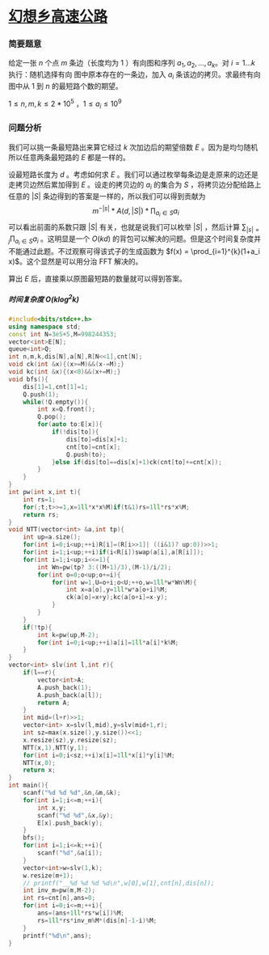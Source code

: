 # [幻想乡高速公路](https://codeforces.com/gym/105143/problem/J)
### 简要题意
给定一张 $n$ 个点 $m$ 条边（长度均为 $1$ ）有向图和序列 $a_1,a_2,...,a_k$。对 $i=1...k$ 执行：随机选择有向 图中原本存在的一条边，加入 $a_i$ 条该边的拷贝。求最终有向图中从 $1$ 到 $n$ 的最短路个数的期望。

$1 \le n,m,k \le 2*10^5$ ，$1 \le a_i \le 10^9$

### 问题分析
我们可以挑一条最短路出来算它经过 $k$ 次加边后的期望倍数 $E$ 。因为是均匀随机所以任意两条最短路的 $E$ 都是一样的。

设最短路长度为 $d$ 。考虑如何求 $E$ 。我们可以通过枚举每条边是走原来的边还是走拷贝边然后累加得到 $E$ 。设走的拷贝边的 $a_i$ 的集合为 $S$ ，将拷贝边分配给路上任意的 |$S$| 条边得到的答案是一样的，所以我们可以得到贡献为
$$
m^{-|s|}*A(d,|S|)*\prod_{a_i \in S} a_i
$$
可以看出前面的系数只跟 |$S$| 有关，也就是说我们可以枚举 |$S$| ，然后计算 $\sum_{|s| = j}\prod_{a_i \in S} a_i$ 。这明显是一个 $O(kd)$ 的背包可以解决的问题。但是这个时间复杂度并不能通过此题。不过观察可得该式子的生成函数为 $f(x) = \prod_{i=1}^{k}(1+a_i x)$。这个显然是可以用分治 FFT 解决的。

算出 $E$ 后，直接乘以原图最短路的数量就可以得到答案。
##### 时间复杂度 $O(k\log^2 k)$

```cpp
#include<bits/stdc++.h>
using namespace std;
const int N=3e5+5,M=998244353;
vector<int>E[N];
queue<int>Q;
int n,m,k,dis[N],a[N],R[N<<1],cnt[N];
void ck(int &x){(x>=M)&&(x-=M);}
void kc(int &x){(x<0)&&(x+=M);}
void bfs(){
	dis[1]=1,cnt[1]=1;
	Q.push(1);
	while(!Q.empty()){
		int x=Q.front();
		Q.pop();
		for(auto to:E[x]){
			if(!dis[to]){
				dis[to]=dis[x]+1;
				cnt[to]=cnt[x];
				Q.push(to);
			}else if(dis[to]==dis[x]+1)ck(cnt[to]+=cnt[x]);
		}
	}
}
int pw(int x,int t){
	int rs=1;
	for(;t;t>>=1,x=1ll*x*x%M)if(t&1)rs=1ll*rs*x%M;
	return rs;
}
void NTT(vector<int> &a,int tp){
	int up=a.size();
	for(int i=0;i<up;++i)R[i]=(R[i>>1]| ((i&1)? up:0))>>1;
	for(int i=1;i<up;++i)if(i<R[i])swap(a[i],a[R[i]]);
	for(int i=1;i<up;i<<=1){
		int Wn=pw(tp? 3:((M+1)/3),(M-1)/i/2);
		for(int o=0;o<up;o+=i){
			for(int w=1,U=o+i;o<U;++o,w=1ll*w*Wn%M){
				int x=a[o],y=1ll*w*a[o+i]%M;
				ck(a[o]=x+y);kc(a[o+i]=x-y);
			}
		}
	}
	if(!tp){
		int k=pw(up,M-2);
		for(int i=0;i<up;++i)a[i]=1ll*a[i]*k%M;
	}
}
vector<int> slv(int l,int r){
	if(l==r){
		vector<int>A;
		A.push_back(1);
		A.push_back(a[l]);
		return A;
	}
	int mid=(l+r)>>1;
	vector<int> x=slv(l,mid),y=slv(mid+1,r);
	int sz=max(x.size(),y.size())<<1;
	x.resize(sz),y.resize(sz);
	NTT(x,1),NTT(y,1);
	for(int i=0;i<sz;++i)x[i]=1ll*x[i]*y[i]%M;
	NTT(x,0);
	return x;
}
int main(){
	scanf("%d %d %d",&n,&m,&k);
	for(int i=1;i<=m;++i){
		int x,y;
		scanf("%d %d",&x,&y);
		E[x].push_back(y);
	}
	bfs();
	for(int i=1;i<=k;++i){
		scanf("%d",&a[i]);
	}
	vector<int>w=slv(1,k);
	w.resize(m+1);
	// printf("__%d %d %d %d\n",w[0],w[1],cnt[n],dis[n]);
	int inv_m=pw(m,M-2);
	int rs=cnt[n],ans=0;
	for(int i=0;i<=m;++i){
		ans=(ans+1ll*rs*w[i])%M;
		rs=1ll*rs*inv_m%M*(dis[n]-1-i)%M;
	}
	printf("%d\n",ans);
}
```



